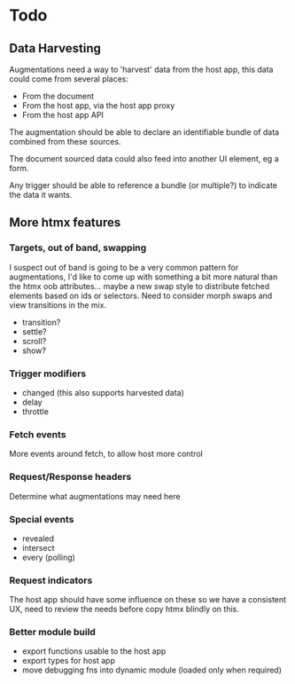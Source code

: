 # Todo

## Data Harvesting

Augmentations need a way to 'harvest' data from the host app, this data could come from several places:

- From the document
- From the host app, via the host app proxy
- From the host app API

The augmentation should be able to declare an identifiable bundle of data combined from these sources.

The document sourced data could also feed into another UI element, eg a form.

Any trigger should be able to reference a bundle (or multiple?) to indicate the data it wants.

## More htmx features

### Targets, out of band, swapping

I suspect out of band is going to be a very common pattern for augmentations, I'd like to come
up with something a bit more natural than the htmx oob attributes... maybe a new swap style to
distribute fetched elements based on ids or selectors.
Need to consider morph swaps and view transitions in the mix.

- transition?
- settle?
- scroll?
- show?

### Trigger modifiers

- changed (this also supports harvested data)
- delay
- throttle

### Fetch events

More events around fetch, to allow host more control

### Request/Response headers

Determine what augmentations may need here

### Special events

- revealed
- intersect
- every (polling)

### Request indicators

The host app should have some influence on these so we have a consistent UX,
need to review the needs before copy htmx blindly on this.

### Better module build

- export functions usable to the host app
- export types for host app
- move debugging fns into dynamic module (loaded only when required)
